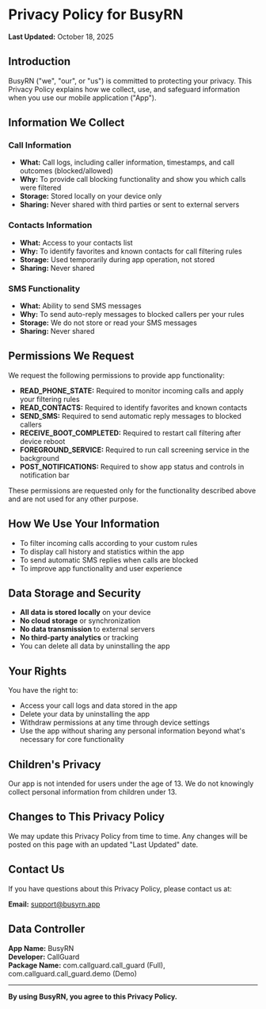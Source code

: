 # Privacy Policy for BusyRN

**Last Updated:** October 18, 2025

## Introduction

BusyRN ("we", "our", or "us") is committed to protecting your privacy. This Privacy Policy explains how we collect, use, and safeguard information when you use our mobile application ("App").

## Information We Collect

### Call Information
- **What:** Call logs, including caller information, timestamps, and call outcomes (blocked/allowed)
- **Why:** To provide call blocking functionality and show you which calls were filtered
- **Storage:** Stored locally on your device only
- **Sharing:** Never shared with third parties or sent to external servers

### Contacts Information
- **What:** Access to your contacts list
- **Why:** To identify favorites and known contacts for call filtering rules
- **Storage:** Used temporarily during app operation, not stored
- **Sharing:** Never shared

### SMS Functionality
- **What:** Ability to send SMS messages
- **Why:** To send auto-reply messages to blocked callers per your rules
- **Storage:** We do not store or read your SMS messages
- **Sharing:** Never shared

## Permissions We Request

We request the following permissions to provide app functionality:

- **READ_PHONE_STATE:** Required to monitor incoming calls and apply your filtering rules
- **READ_CONTACTS:** Required to identify favorites and known contacts
- **SEND_SMS:** Required to send automatic reply messages to blocked callers
- **RECEIVE_BOOT_COMPLETED:** Required to restart call filtering after device reboot
- **FOREGROUND_SERVICE:** Required to run call screening service in the background
- **POST_NOTIFICATIONS:** Required to show app status and controls in notification bar

These permissions are requested only for the functionality described above and are not used for any other purpose.

## How We Use Your Information

- To filter incoming calls according to your custom rules
- To display call history and statistics within the app
- To send automatic SMS replies when calls are blocked
- To improve app functionality and user experience

## Data Storage and Security

- **All data is stored locally** on your device
- **No cloud storage** or synchronization
- **No data transmission** to external servers
- **No third-party analytics** or tracking
- You can delete all data by uninstalling the app

## Your Rights

You have the right to:
- Access your call logs and data stored in the app
- Delete your data by uninstalling the app
- Withdraw permissions at any time through device settings
- Use the app without sharing any personal information beyond what's necessary for core functionality

## Children's Privacy

Our app is not intended for users under the age of 13. We do not knowingly collect personal information from children under 13.

## Changes to This Privacy Policy

We may update this Privacy Policy from time to time. Any changes will be posted on this page with an updated "Last Updated" date.

## Contact Us

If you have questions about this Privacy Policy, please contact us at:

**Email:** support@busyrn.app

## Data Controller

**App Name:** BusyRN  
**Developer:** CallGuard  
**Package Name:** com.callguard.call_guard (Full), com.callguard.call_guard.demo (Demo)

---

**By using BusyRN, you agree to this Privacy Policy.**

